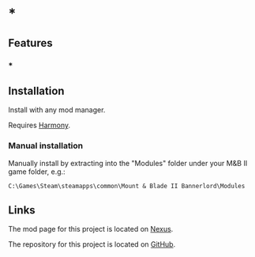 # *

## Features

### *


## Installation

Install with any mod manager.

Requires [Harmony](https://www.nexusmods.com/mountandblade2bannerlord/mods/2006).

### Manual installation

Manually install by extracting into the "Modules" folder under your M&B II game folder, e.g.:

`C:\Games\Steam\steamapps\common\Mount & Blade II Bannerlord\Modules`

## Links

The mod page for this project is located on [Nexus](*).

The repository for this project is located on [GitHub](*).
